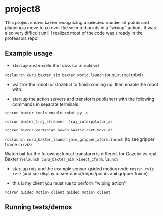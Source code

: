 # project8

This project shows baxter recognizing a selected number of points and planning a move to go over the selected points in a "wiping" action.. It was also very difficult until I realized most of the code was already in the professors repo! 

## Example usage
* start up and enable the robot (or simulator)

`roslaunch cwru_baxter_sim baxter_world.launch` (or start real robot)

* wait for the robot (or Gazebo) to finish coming up; then enable the robot with:

* start up the action servers and transform publishers with the following commands in separate terminals

`rosrun baxter_tools enable_robot.py -e` 

`rosrun baxter_traj_streamer  traj_interpolator_as`

`rosrun baxter_cartesian_moves baxter_cart_move_as`

`roslaunch cwru_baxter_launch yale_gripper_xform.launch` (to see gripper frame in rviz)

Watch out for the following; kinect transform is different for Gazebo vs real Baxter
`roslaunch cwru_baxter_sim kinect_xform.launch`

* start up rviz and the example sensor-guided motion node
`rosrun rviz rviz` (and set display to see kinect/depth/points and gripper frame)

* this is my client you must run to perform "wiping action"

`rosrun guided_motion_client guided_motion_client`

## Running tests/demos
    
